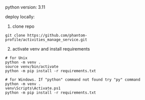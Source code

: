 python version: 3.11

deploy locally:

1) clone repo
```commandline
git clone https://github.com/phantom-profile/activities_manage_service.git
```

2) activate venv and install requirements

```commandline
# for Unix
python -m venv .
source venv/bin/activate
python -m pip install -r requirements.txt
```

```commandline
# for Windows. If "python" command not found try "py" command
python -m venv .
venv\Scripts\Activate.ps1
python -m pip install -r requirements.txt
```
